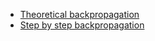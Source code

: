 * [Theoretical backpropagation](https://www.python-course.eu/neural_networks_backpropagation.php)
* [Step by step backpropagation](https://mattmazur.com/2015/03/17/a-step-by-step-backpropagation-example/)

